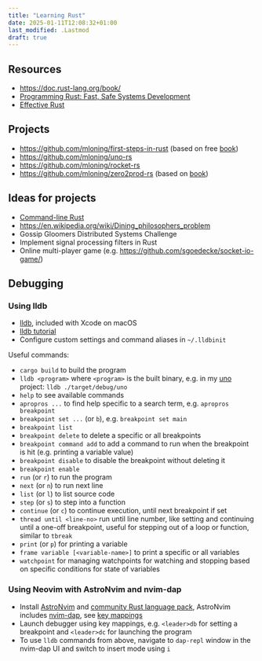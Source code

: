 ```yaml
---
title: "Learning Rust"
date: 2025-01-11T12:08:32+01:00
last_modified: .Lastmod
draft: true
---
```


## Resources

- https://doc.rust-lang.org/book/
- [Programming Rust: Fast, Safe Systems Development](https://www.goodreads.com/book/show/25550614-programming-rust)
- [Effective Rust](https://www.lurklurk.org/effective-rust/title-page.html)

## Projects

- https://github.com/mloning/first-steps-in-rust (based on free [book](https://doc.rust-lang.org/book/))
- https://github.com/mloning/uno-rs
- https://github.com/mloning/rocket-rs
- https://github.com/mloning/zero2prod-rs (based on [book](https://www.zero2prod.com))

## Ideas for projects

- [Command-line Rust](https://github.com/kyclark/command-line-rust)
- https://en.wikipedia.org/wiki/Dining_philosophers_problem
- Gossip Gloomers Distributed Systems Challenge
- Implement signal processing filters in Rust
- Online multi-player game (e.g. https://github.com/sgoedecke/socket-io-game/)

## Debugging

### Using lldb

- [lldb], included with Xcode on macOS
- [lldb tutorial]
- Configure custom settings and command aliases in `~/.lldbinit`

[lldb]: https://lldb.llvm.org/index.html
[lldb tutorial]: https://lldb.llvm.org/use/tutorial.html

Useful commands:

- `cargo build` to build the program
- `lldb <program>` where `<program>` is the built binary, e.g. in my [uno] project: `lldb ./target/debug/uno`
- `help` to see available commands
- `apropros ...` to find help specific to a search term, e.g. `apropros breakpoint`
- `breakpoint set ...` (or `b`), e.g. `breakpoint set main`
- `breakpoint list`
- `breakpoint delete` to delete a specific or all breakpoints
- `breakpoint command add` to add a command to run when the breakpoint is hit (e.g. printing a variable value)
- `breakpoint disable` to disable the breakpoint without deleting it
- `breakpoint enable`
- `run` (or `r`) to run the program
- `next` (or `n`) to run next line
- `list` (or `l`) to list source code
- `step` (or `s`) to step into a function
- `continue` (or `c`) to continue execution, until next breakpoint if set
- `thread until <line-no>` run until line number, like setting and continuing until a one-off breakpoint, useful for stepping out of a loop or function, similar to `tbreak`
- `print` (or `p`) for printing a variable
- `frame variable [<variable-name>]` to print a specific or all variables
- `watchpoint` for managing watchpoints for watching and stopping based on specific conditions for state of variables

[uno]: https://github.com/mloning/uno-rs

### Using Neovim with AstroNvim and nvim-dap

- Install [AstroNvim] and [community Rust language pack], AstroNvim includes [nvim-dap], see [key mappings](https://docs.astronvim.com/mappings/#debugger-mappings)
- Launch debugger using key mappings, e.g. `<leader>db` for setting a breakpoint and `<leader>dc` for launching the program
- To use `lldb` commands from above, navigate to `dap-repl` window in the nvim-dap UI and switch to insert mode using `i`

[AstroNvim]: https://astronvim.com/
[community Rust language pack]: https://github.com/AstroNvim/astrocommunity/tree/main/lua/astrocommunity/pack/rust
[nvim-dap]: https://github.com/mfussenegger/nvim-dap
